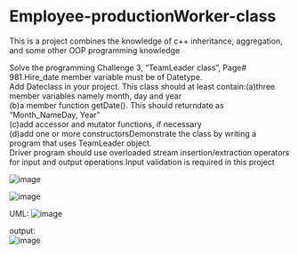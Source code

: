 # Employee-productionWorker-class

This is a project combines the knowledge of c++ inheritance, aggregation, and some other OOP programming knowledge

Solve the programming Challenge 3, “TeamLeader class”, Page# 981.Hire_date member variable must be of Datetype.\
Add Dateclass in your project. This class should at least contain:(a)three member variables namely month, day and year\
(b)a member function getDate(). This should returndate as “Month_NameDay, Year”\
(c)add accessor and mutator functions, if necessary\
(d)add one or more constructorsDemonstrate the class by writing a program that uses TeamLeader object. \
Driver program should use overloaded stream insertion/extraction operators for input and output operations.Input validation is required in this project

![image](https://user-images.githubusercontent.com/50966363/110247757-ccc20f00-7f3b-11eb-9029-83259ccf6d2f.png)


![image](https://user-images.githubusercontent.com/50966363/110247732-b4ea8b00-7f3b-11eb-9473-95ae04721f66.png)

UML:
![image](https://user-images.githubusercontent.com/50966363/110247811-101c7d80-7f3c-11eb-85a1-dc8998ef4eb8.png)

output:\
![image](https://user-images.githubusercontent.com/50966363/110248015-0fd0b200-7f3d-11eb-870c-69c55af74193.png)
